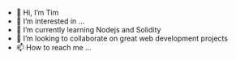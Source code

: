 - 👋 Hi, I’m Tim
- 👀 I’m interested in ...
- 🌱 I’m currently learning Nodejs and Solidity
- 💞️ I’m looking to collaborate on great web development projects
- 📫 How to reach me ...

<!---
ok-timmy/ok-timmy is a ✨ special ✨ repository because its `README.md` (this file) appears on your GitHub profile.
You can click the Preview link to take a look at your changes.
--->

